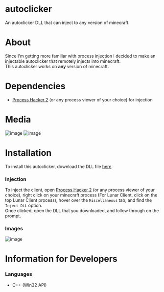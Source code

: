 # autoclicker
An autoclicker DLL that can inject to any version of minecraft.

# About
Since I'm getting more familiar with process injection I decided to make an injectable autoclicker that remotely injects into minecraft.<br />
This autoclicker works on **any** version of minecraft.

# Dependencies
 - [Process Hacker 2](https://processhacker.sourceforge.io/downloads.php) (or any process viewer of your choice) for injection

# Media
![image](https://user-images.githubusercontent.com/71285258/185497254-bd3923d7-db68-4a05-9f3b-6d80bf231ff4.png)
![image](https://user-images.githubusercontent.com/71285258/185497281-d8076bd5-e544-4f62-b1e0-ed76a3fad979.png)

# Installation
To install this autoclicker, download the DLL file [here](https://github.com/the-antibody/autoclicker/releases/tag/1.0.0).<br />

### Injection
To inject the client, open [Process Hacker 2](https://processhacker.sourceforge.io/downloads.php) (or any process viewer of your choice), right click on your minecraft process (For Lunar Client, click on the top Lunar Client process), hover over the `Miscellaneous` tab, and find the `Inject DLL` option.<br />
Once clicked, open the DLL that you downloaded, and follow through on the prompt.

### Images
![image](https://user-images.githubusercontent.com/71285258/185497994-0b1b2bfa-3942-44e5-8365-bb3bddfdd8c9.png)

# Information for Developers

### Languages
 - C++ (Win32 API)
